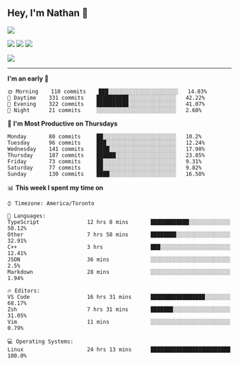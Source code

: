 ## Hey, I'm Nathan 👋

![](https://visitor-badge.laobi.icu/badge?page_id=nathan13888.visiter.badge)

[![](https://img.shields.io/badge/OS-Ubuntu-blue?style=flat-square&logo=ubuntu&logoColor=white)](https://en.wikipedia.org/wiki/Linux)
[![](https://img.shields.io/badge/Editor-VSCodeInsiders-blue?style=flat-square&logo=visual-studio-code&logoColor=white)](https://code.visualstudio.com/)
[![](https://img.shields.io/badge/Editor-Neovim-blue?style=flat-square&logo=vim&logoColor=white)](https://github.com/neovim/neovim)

![](https://github-readme-stats.vercel.app/api?username=Nathan13888&show_icons=true&theme=dracula&hide=stars&count_private=true)

---

<!--START_SECTION:waka-->
**I'm an early 🐤** 

```text
🌞 Morning    110 commits    ███░░░░░░░░░░░░░░░░░░░░░░   14.03% 
🌆 Daytime    331 commits    ██████████░░░░░░░░░░░░░░░   42.22% 
🌃 Evening    322 commits    ██████████░░░░░░░░░░░░░░░   41.07% 
🌙 Night      21 commits     ░░░░░░░░░░░░░░░░░░░░░░░░░   2.68%

```
📅 **I'm Most Productive on Thursdays** 

```text
Monday       80 commits     ██░░░░░░░░░░░░░░░░░░░░░░░   10.2% 
Tuesday      96 commits     ███░░░░░░░░░░░░░░░░░░░░░░   12.24% 
Wednesday    141 commits    ████░░░░░░░░░░░░░░░░░░░░░   17.98% 
Thursday     187 commits    ██████░░░░░░░░░░░░░░░░░░░   23.85% 
Friday       73 commits     ██░░░░░░░░░░░░░░░░░░░░░░░   9.31% 
Saturday     77 commits     ██░░░░░░░░░░░░░░░░░░░░░░░   9.82% 
Sunday       130 commits    ████░░░░░░░░░░░░░░░░░░░░░   16.58%

```


📊 **This week I spent my time on** 

```text
⌚︎ Timezone: America/Toronto

💬 Languages: 
TypeScript               12 hrs 8 mins       ████████████░░░░░░░░░░░░░   50.12% 
Other                    7 hrs 58 mins       ████████░░░░░░░░░░░░░░░░░   32.91% 
C++                      3 hrs               ███░░░░░░░░░░░░░░░░░░░░░░   12.41% 
JSON                     36 mins             ░░░░░░░░░░░░░░░░░░░░░░░░░   2.5% 
Markdown                 28 mins             ░░░░░░░░░░░░░░░░░░░░░░░░░   1.94%

🔥 Editors: 
VS Code                  16 hrs 31 mins      █████████████████░░░░░░░░   68.17% 
Zsh                      7 hrs 31 mins       ███████░░░░░░░░░░░░░░░░░░   31.05% 
Vim                      11 mins             ░░░░░░░░░░░░░░░░░░░░░░░░░   0.79%

💻 Operating Systems: 
Linux                    24 hrs 13 mins      █████████████████████████   100.0%

```


<!--END_SECTION:waka-->
